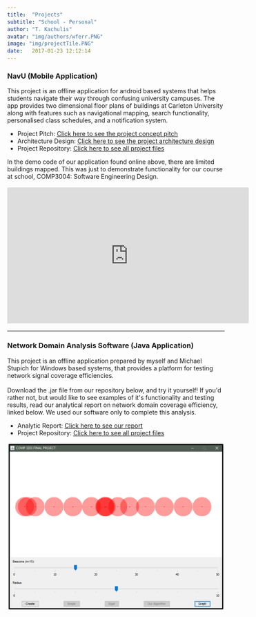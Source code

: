 ```yaml
---
title:  "Projects"
subtitle: "School - Personal"
author: "T. Kachulis"
avatar: "img/authors/wferr.PNG"
image: "img/projectTile.PNG"
date:   2017-01-23 12:12:14
---
```


### NavU (Mobile Application)
<body>This project is an offline application for android based systems that helps students navigate their way through confusing university campuses. The app provides two dimensional floor plans of buildings at Carleton University along with features such as navigational mapping, search functionality, personalised class schedules, and a notification system. </body>

* Project Pitch: <a href="https://github.com/TedKachulis/Files/blob/master/COMP3004-d1_NavU.pdf"><ins>Click here to see the project concept pitch</ins></a>
* Architecture Design: <a href="https://github.com/TedKachulis/Files/blob/master/comp3004-d3_NavU%20(1).pdf"><ins>Click here to see the project architecture design</ins></a>
* Project Repository: <a href="https://github.com/TheBearCode/NavU"><ins>Click here to see all project files</ins></a>

<body>
In the demo code of our application found online above, there are limited buildings mapped. This was just to demonstrate functionality for our course at school, COMP3004: Software Engineering Design. <br><br>
</body>
<iframe width="560" height="315" src="https://www.youtube.com/embed/qjlBw7v1oaQ" frameborder="0" allowfullscreen></iframe>

---------------------------------------------------------

### Network Domain Analysis Software (Java Application)
<body>This project is an offline application prepared by myself and Michael Stupich for Windows based systems, that provides a platform for testing network signal coverage efficiencies. <br><br>Download the .jar file from our repository below, and try it yourself! If you'd rather not, but would like to see examples of it's functionality and testing results, read our analytical report on network domain coverage efficiency, linked below. We used our software only to complete this analysis.</body>

* Analytic Report: <a href="https://github.com/TedKachulis/COMP3203-Final-Project/blob/master/COMP3203_FINAL_TK_MS.pdf"><ins>Click here to see our report</ins></a>
* Project Repository: <a href="https://github.com/TedKachulis/COMP3203-Final-Project"><ins>Click here to see all project files</ins></a>

<img src="network1.PNG" alt="Networking App" style="width:528px;height:389px;">
